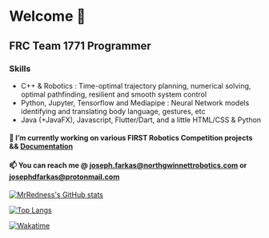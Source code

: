 # Welcome 🖖 
## FRC Team 1771 Programmer

###     Skills
- C++ & Robotics : Time-optimal trajectory planning, numerical solving, optimal pathfinding, resilient and smooth system control
- Python, Jupyter, Tensorflow and Mediapipe : Neural Network models identifying and translating body language, gestures, etc
- Java (+JavaFX), Javascript, Flutter/Dart, and a little HTML/CSS & Python

####    🔭 I’m currently working on various FIRST Robotics Competition projects && [Documentation](https://github.com/TEAM1771/Crash-Course/wiki)

####    📫  You can reach me @ joseph.farkas@northgwinnettrobotics.com or josephdfarkas@protonmail.com

<!-- ![](https://github.com/mrredness/github-stats/blob/master/generated/overview.svg)

![](https://github.com/mrredness/github-stats/blob/master/generated/languages.svg) -->

[![MrRedness's GitHub stats](https://github-readme-stats-one-bice.vercel.app/api?username=mrredness&langs_count=10&layout=compact&role=OWNER,ORGANIZATION_MEMBER,COLLABORATOR&count_private=true&show_icons=true&hide_border=true&bg_color=00000000)](https://github.com/anuraghazra/github-readme-stats)

[![Top Langs](https://github-readme-stats-one-bice.vercel.app/api/top-langs/?username=mrredness&langs_count=10&layout=compact&role=OWNER,ORGANIZATION_MEMBER,COLLABORATOR&count_private=true&show_icons=true&hide_border=true&bg_color=00000000)](https://github.com/anuraghazra/github-readme-stats)

[![Wakatime](https://wakatime.com/share/@018bcffe-5abf-4894-acd6-0ce0310dfd2a/8832125e-cdae-4bc2-976c-6643fa8ab2ca.svg)](https://wakatime.com)

<!--
**MrRedness/MrRedness** is a ✨ _special_ ✨ repository because its `README.md` (this file) appears on your GitHub profile.

Here are some ideas to get you started:

- 🔭 I’m currently working on ...
- 🌱 I’m currently learning ...
- 👯 I’m looking to collaborate on ...
- 🤔 I’m looking for help with ...
- 💬 Ask me about ...
- 📫 How to reach me: ...
- 😄 Pronouns: ...
- ⚡ Fun fact: ...
-->
